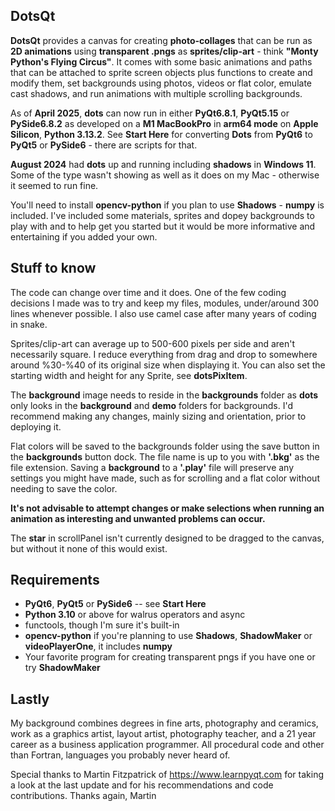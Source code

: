 ## DotsQt  
**DotsQt** provides a canvas for creating **photo-collages** that can be run as **2D animations** using **transparent .pngs** as **sprites/clip-art** - think **"Monty Python's Flying Circus"**. It comes with some basic animations and paths that can be attached to sprite screen objects plus functions to create and modify them, set backgrounds using photos, videos or flat color, emulate cast shadows, and run animations with multiple scrolling backgrounds.  

As of **April 2025**, **dots** can now run in either **PyQt6.8.1**, **PyQt5.15** or **PySide6.8.2** as developed  on a **M1 MacBookPro** in **arm64 mode** on **Apple Silicon**, **Python 3.13.2**.
See **Start Here** for converting **Dots** from **PyQt6** to **PyQt5** or **PySide6**  - there are scripts for that. 

**August 2024** had **dots** up and running including **shadows** in **Windows 11**. Some of the type wasn't showing as well as it does on my Mac - otherwise it seemed to run fine.

You'll need to install **opencv-python** if you plan to use **Shadows** - **numpy** is included.   I've included some materials, sprites and dopey backgrounds to play with and to help get you started but it would be more informative and entertaining if you added your own.  


	  
## Stuff to know
The code can change over time and it does.  One of the few coding decisions I made was to try and keep my files, modules, under/around 300 lines whenever possible. I also use camel case after many years of coding in snake.

Sprites/clip-art can average up to 500-600 pixels per side and aren't necessarily square.  I reduce everything from drag and drop to somewhere around %30-%40 of its original size when displaying it. You can also set the starting width and height for any Sprite, see **dotsPixItem**.

The **background** image needs to reside in the **backgrounds** folder as **dots** only looks in the **background** and **demo** folders for backgrounds. I'd recommend making any changes, mainly sizing and orientation, prior to deploying it. 

Flat colors will be saved to the backgrounds folder using the save button in the **backgrounds** button dock. The file name is up to you with **'.bkg'** as the file extension.  Saving a **background** to a **'.play'** file will preserve any settings you might have made, such as for scrolling and a flat color without needing to save the color.

**It's not advisable to attempt changes or make selections when running an animation as interesting and unwanted problems can occur.**   

The **star** in scrollPanel isn't currently designed to be dragged to the canvas, but without it none of this would exist.


## Requirements
* **PyQt6**, **PyQt5** or **PySide6** -- see **Start Here**
* **Python 3.10** or above for walrus operators and async
* functools, though I'm sure it's built-in
* **opencv-python** if you're planning to use **Shadows**, **ShadowMaker** or **videoPlayerOne**, it includes **numpy**
* Your favorite program for creating transparent pngs if you have one or try **ShadowMaker** 

## Lastly
My background combines degrees in fine arts, photography and ceramics, work as a graphics artist, layout artist, photography teacher, and a 21 year career as a business application programmer. All procedural code and other than Fortran, languages you probably never heard of. 

Special thanks to Martin Fitzpatrick of <https://www.learnpyqt.com> for taking a look at the last update and for his recommendations and code contributions.  Thanks again, Martin
